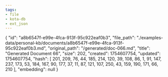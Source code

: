 ```yaml
---
tags:
- file
- kota-db
- ext_json
---
```

{
  "id": "a8b6547f-e99e-4fca-913f-95c922eaf0b3",
  "file_path": "./examples-data/personal-kb/documents/a8b6547f-e99e-4fca-913f-95c922eaf0b3.md",
  "original_path": "/generated/doc-066.md",
  "title": "Generated Document 66",
  "size": 202,
  "created": 1754607754,
  "updated": 1754607754,
  "hash": [
    201,
    209,
    76,
    44,
    185,
    214,
    120,
    39,
    108,
    86,
    1,
    91,
    147,
    237,
    173,
    53,
    184,
    167,
    90,
    177,
    37,
    11,
    87,
    121,
    107,
    250,
    43,
    159,
    190,
    171,
    66,
    210
  ],
  "embedding": null
}